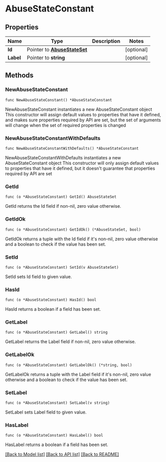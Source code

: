# AbuseStateConstant

## Properties

Name | Type | Description | Notes
------------ | ------------- | ------------- | -------------
**Id** | Pointer to [**AbuseStateSet**](AbuseStateSet.md) |  | [optional] 
**Label** | Pointer to **string** |  | [optional] 

## Methods

### NewAbuseStateConstant

`func NewAbuseStateConstant() *AbuseStateConstant`

NewAbuseStateConstant instantiates a new AbuseStateConstant object
This constructor will assign default values to properties that have it defined,
and makes sure properties required by API are set, but the set of arguments
will change when the set of required properties is changed

### NewAbuseStateConstantWithDefaults

`func NewAbuseStateConstantWithDefaults() *AbuseStateConstant`

NewAbuseStateConstantWithDefaults instantiates a new AbuseStateConstant object
This constructor will only assign default values to properties that have it defined,
but it doesn't guarantee that properties required by API are set

### GetId

`func (o *AbuseStateConstant) GetId() AbuseStateSet`

GetId returns the Id field if non-nil, zero value otherwise.

### GetIdOk

`func (o *AbuseStateConstant) GetIdOk() (*AbuseStateSet, bool)`

GetIdOk returns a tuple with the Id field if it's non-nil, zero value otherwise
and a boolean to check if the value has been set.

### SetId

`func (o *AbuseStateConstant) SetId(v AbuseStateSet)`

SetId sets Id field to given value.

### HasId

`func (o *AbuseStateConstant) HasId() bool`

HasId returns a boolean if a field has been set.

### GetLabel

`func (o *AbuseStateConstant) GetLabel() string`

GetLabel returns the Label field if non-nil, zero value otherwise.

### GetLabelOk

`func (o *AbuseStateConstant) GetLabelOk() (*string, bool)`

GetLabelOk returns a tuple with the Label field if it's non-nil, zero value otherwise
and a boolean to check if the value has been set.

### SetLabel

`func (o *AbuseStateConstant) SetLabel(v string)`

SetLabel sets Label field to given value.

### HasLabel

`func (o *AbuseStateConstant) HasLabel() bool`

HasLabel returns a boolean if a field has been set.


[[Back to Model list]](../README.md#documentation-for-models) [[Back to API list]](../README.md#documentation-for-api-endpoints) [[Back to README]](../README.md)


